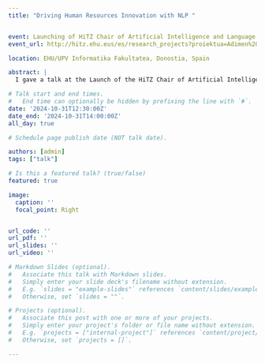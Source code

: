 ```yaml
---
title: "Driving Human Resources Innovation with NLP "


event: Launching of HiTZ Chair of Artificial Intelligence and Language Technology 
event_url: http://hitz.ehu.eus/es/research_projects?proiektua=Adimen%20Artifizial%20eta%20Hizkuntza%20Teknologiako%20HiTZ%20Katedra

location: EHU/UPV Informatika Fakultatea, Donostia, Spain

abstract: |
  I gave a talk at the Launch of the HiTZ Chair of Artificial Intelligence and Language Technology, where I outlined Avature's Machine Learning strategy and developments. My presentation covered key advancements in skill-related developments and generative AI, showcasing how we’re integrating these innovations into the Avature Platform. I introduced our team, detailing our workflow and the structured approach we take to move projects from concept to execution. Emphasizing the critical role of research and collaboration, I highlighted our commitment to partnering with academic institutions, which enriches our work with cutting-edge insights and fosters a continuous exchange of knowledge and expertise in AI.

# Talk start and end times.
#   End time can optionally be hidden by prefixing the line with `#`.
date: '2024-10-31T12:30:00Z'
date_end: '2024-10-31T14:00:00Z'
all_day: true

# Schedule page publish date (NOT talk date).

authors: [admin]
tags: ["talk"]

# Is this a featured talk? (true/false)
featured: true

image:
  caption: ''
  focal_point: Right


url_code: ''
url_pdf: ''
url_slides: ''
url_video: ''

# Markdown Slides (optional).
#   Associate this talk with Markdown slides.
#   Simply enter your slide deck's filename without extension.
#   E.g. `slides = "example-slides"` references `content/slides/example-slides.md`.
#   Otherwise, set `slides = ""`.

# Projects (optional).
#   Associate this post with one or more of your projects.
#   Simply enter your project's folder or file name without extension.
#   E.g. `projects = ["internal-project"]` references `content/project/deep-learning/index.md`.
#   Otherwise, set `projects = []`.

---
```


